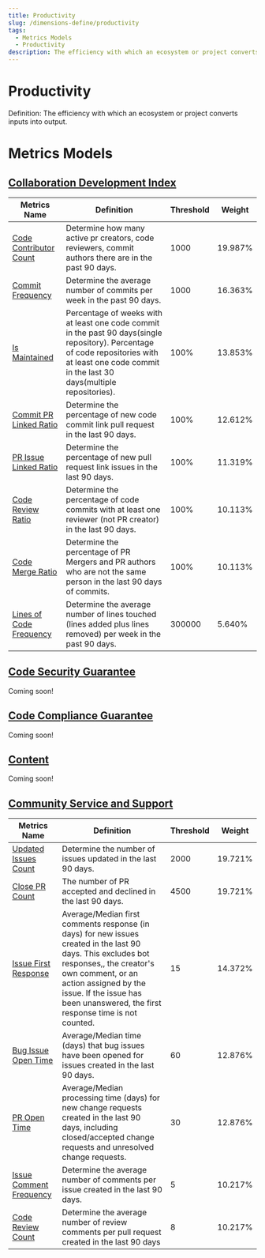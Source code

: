 ```yaml
---
title: Productivity
slug: /dimensions-define/productivity
tags:
  - Metrics Models
  - Productivity
description: The efficiency with which an ecosystem or project converts inputs into output.
---
```


# Productivity
Definition: The efficiency with which an ecosystem or project converts inputs into output.

# Metrics Models

## [Collaboration Development Index](./collaboration-development-index.md#collaboration-development-index)

Metrics Name | Definition | Threshold | Weight
--- | --- | --- | ---
[Code Contributor Count](./collaboration-development-index.md#code-contributor-count) | Determine how many active pr creators, code reviewers, commit authors there are in the past 90 days. | 1000 | 19.987%
[Commit Frequency](./collaboration-development-index.md#commit-frequency) |Determine the average number of commits per week in the past 90 days.| 1000 | 16.363%
[Is Maintained](./collaboration-development-index.md#is-maintained) |Percentage of weeks with at least one code commit in the past 90 days(single repository). Percentage of code repositories with at least one code commit in the last 30 days(multiple repositories).| 100% | 13.853%
[Commit PR Linked Ratio](./collaboration-development-index.md#commit-pr-linked-ratio)  | Determine the percentage of new code commit link pull request in the last 90 days. | 100% |12.612%
[PR Issue Linked Ratio](./collaboration-development-index.md#pr-issue-linked-ratio) |Determine the percentage of new pull request link issues in the last 90 days. |100%|11.319%
[Code Review Ratio](./collaboration-development-index.md#code-review-ratio) |Determine the percentage of code commits with at least one reviewer (not PR creator) in the last 90 days.|100%|10.113%
[Code Merge Ratio](./collaboration-development-index.md#code-merge-ratio) |Determine the percentage of PR Mergers and PR authors who are not the same person in the last 90 days of commits.|100%| 10.113%
[Lines of Code Frequency](./collaboration-development-index.md#lines-of-code-frequency) |Determine the average number of lines touched (lines added plus lines removed) per week in the past 90 days. |300000| 5.640%

## [Code Security Guarantee](./code/code-security-guarantee.md#code-security-guarantee)

Coming soon!


## [Code Compliance Guarantee](./code/code-compliance-guarantee.md#code-compliance-guarantee)

Coming soon!

## [Content](./content.md#content)

Coming soon!

## [Community Service and Support](./community-service-and-support.md#community-service-and-support)

Metrics Name | Definition | Threshold | Weight
--- | --- | --- | ---
[Updated Issues Count](./community-service-and-support.md#updated_issues_count) | Determine the number of issues updated in the last 90 days. | 2000 | 19.721%
[Close PR Count](./community-service-and-support.md#close_pr_count) |The number of PR accepted and declined in the last 90 days.| 4500 | 19.721%
[Issue First Response](./community-service-and-support.md#issue_first_response) |Average/Median first comments response (in days) for new issues created in the last 90 days. This excludes bot responses,, the creator's own comment, or an action assigned by the issue. If the issue has been unanswered, the first response time is not counted.| 15 | 14.372%
[Bug Issue Open Time](./community-service-and-support.md#bug_issue_open_time)  | Average/Median time (days) that bug issues have been opened for issues created in the last 90 days.|60|12.876%
[PR Open Time](./community-service-and-support.md#pr_open_time) |Average/Median processing time (days) for new change requests created in the last 90 days, including closed/accepted change requests and unresolved change requests.|30|12.876%
[Issue Comment Frequency](./community-service-and-support.md#issue-comment-frequency) |Determine the average number of comments per issue created in the last 90 days.|5|10.217%
[Code Review Count](./community-service-and-support.md#code-review-count) |Determine the average number of review comments per pull request created in the last 90 days|8| 10.217%